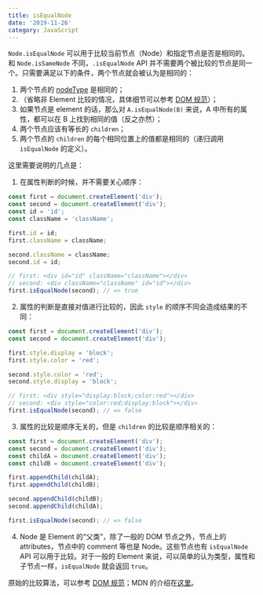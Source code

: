 ```yaml
---
title: isEqualNode
date: '2019-11-26'
category: JavaScript
---
```


`Node.isEqualNode` 可以用于比较当前节点（Node）和指定节点是否是相同的。和 `Node.isSameNode` 不同，`.isEqualNode` API 并不需要两个被比较的节点是同一个。只需要满足以下的条件，两个节点就会被认为是相同的：

1. 两个节点的 [nodeType](https://developer.mozilla.org/en-US/docs/Web/API/Node/nodeType) 是相同的；
2. （省略非 Element 比较的情况，具体细节可以参考 [DOM 规范](https://dom.spec.whatwg.org/#concept-node-equals)）；
3. 如果节点是 element 的话，那么对 `A.isEqualNode(B)` 来说，A 中所有的属性，都可以在 B 上找到相同的值（反之亦然）；
4. 两个节点应该有等长的 `children`；
5. 两个节点的 `children` 的每个相同位置上的值都是相同的（递归调用 `isEqualNode` 的定义）。

这里需要说明的几点是：

1. 在属性判断的时候，并不需要关心顺序：

```javascript
const first = document.createElement('div');
const second = document.createElement('div');
const id = 'id';
const className = 'className';

first.id = id;
first.className = className;

second.className = className;
second.id = id;

// first: <div id="id" className="className"></div>
// second: <div className="className" id="id"></div>
first.isEqualNode(second); // => true
```

2. 属性的判断是直接对值进行比较的，因此 `style` 的顺序不同会造成结果的不同：

```javascript
const first = document.createElement('div');
const second = document.createElement('div');

first.style.display = 'block';
first.style.color = 'red';

second.style.color = 'red';
second.style.display = 'block';

// first: <div style="display:block;color:red"></div>
// second: <div style="color:red;display:block"></div>
first.isEqualNode(second); // => false
```

3. 属性的比较是顺序无关的，但是 `children` 的比较是顺序相关的：

```javascript
const first = document.createElement('div');
const second = document.createElement('div');
const childA = document.createElement('div');
const childB = document.createElement('div');

first.appendChild(childA);
first.appendChild(childB);

second.appendChild(childB);
second.appendChild(childA);

first.isEqualNode(second); // => false
```

4. Node 是 Element 的“父类”，除了一般的 DOM 节点之外，节点上的 attributes，节点中的 comment 等也是 Node。这些节点也有 `isEqualNode` API 可以用于比较。对于一般的 Element 来说，可以简单的认为类型，属性和子节点一样，`isEqualNode` 就会返回 `true`。

原始的比较算法，可以参考 [DOM 规范](https://dom.spec.whatwg.org/#concept-node-equals)；MDN 的介绍在[这里](https://developer.mozilla.org/en-US/docs/Web/API/Node/isEqualNode)。
